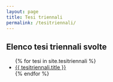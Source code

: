 ```yaml
---
layout: page
title: Tesi triennali
permalink: /tesitriennali/
---
```


## Elenco tesi triennali svolte 

<ul>
{% for tesi in site.tesitriennali %}
  <li><a href="{{site.baseurl}}{{ tesitriennali.url }}">{{ tesitriennali.title }}</a></li>
{% endfor %}
</ul>
